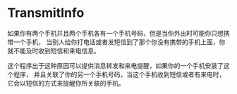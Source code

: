 TransmitInfo
============

如果你有两个手机并且两个手机各有一个手机号码，但是当你外出时可能你只想携带一个手机，
当别人给你打电话或者发短信到了那个你没有携带的手机上面，你就不能及时收到短信和来电信息。

这个程序出于这种原因可以提供消息转发和来电提醒，如果你的一个手机安装了这个程序，
并且关联了你的另一个手机号码，当这个手机收到短信或者有来电时，它会以短信的方式来提醒你所关联的手机。
